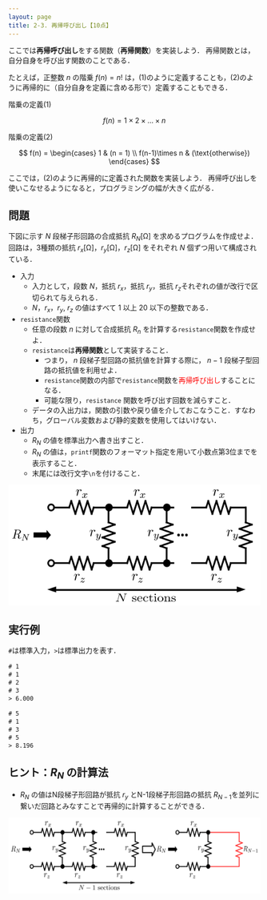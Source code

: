 ```yaml
---
layout: page
title: 2-3. 再帰呼び出し【10点】
---
```


ここでは**再帰呼び出し**をする関数（**再帰関数**）を実装しよう．
再帰関数とは，自分自身を呼び出す関数のことである．

たとえば，正整数 $n$ の階乗 $f(n)=n!$ は，(1)のように定義することも，(2)のように再帰的に（自分自身を定義に含める形で）定義することもできる．

階乗の定義(1)

$$
f(n) = 1\times 2\times\dots \times n
$$

階乗の定義(2)

$$
f(n) = \begin{cases}
    1 & (n = 1) \\
    f(n-1)\times n & (\text{otherwise})
    \end{cases}
$$

ここでは，(2)のように再帰的に定義された関数を実装しよう．
再帰呼び出しを使いこなせるようになると，プログラミングの幅が大きく広がる．

## 問題

下図に示す $N$ 段梯子形回路の合成抵抗 $R_N$[Ω] を求めるプログラムを作成せよ．
回路は，3種類の抵抗 $r_x$[Ω]，$r_y$[Ω]，$r_z$[Ω] をそれぞれ $N$ 個ずつ用いて構成されている．

- 入力
    - 入力として，段数 $N$，抵抗 $r_x$，抵抗 $r_y$，抵抗 $r_z$それぞれの値が改行で区切られて与えられる．
    - $N$，$r_x$，$r_y$, $r_z$ の値はすべて 1 以上 20 以下の整数である．
- `resistance`関数
    - 任意の段数 $n$ に対して合成抵抗 $R_n$ を計算する`resistance`関数を作成せよ．
    - `resistance`は**再帰関数**として実装すること．
        - つまり， $n$ 段梯子型回路の抵抗値を計算する際に， $n-1$ 段梯子型回路の抵抗値を利用せよ．
        - `resistance`関数の内部で`resistance`関数を<font color="red">再帰呼び出し</font>することになる．
        - 可能な限り，`resistance` 関数を呼び出す回数を減らすこと．
    - データの入出力は，関数の引数や戻り値を介しておこなうこと．すなわち，グローバル変数および静的変数を使用してはいけない．
- 出力
    - $R_N$ の値を標準出力へ書き出すこと．
    - $R_N$ の値は，`printf`関数のフォーマット指定を用いて小数点第3位までを表示すること．
    - 末尾には改行文字`\n`を付けること．

![N段梯子形回路](./circuit1.png "N段梯子形回路")

## 実行例

`#`は標準入力，`>`は標準出力を表す．

```
# 1
# 1
# 2
# 3
> 6.000
```

```
# 5
# 1
# 3
# 5
> 8.196
```

## ヒント：$R_N$ の計算法
- $R_N$ の値はN段梯子形回路が抵抗 $r_y$ とN-1段梯子形回路の抵抗 $R_{N-1}$を並列に繋いだ回路とみなすことで再帰的に計算することができる．

![N段梯子形回路](./circuit2.png "N段梯子形回路での抵抗 $R_N$ と 抵抗$R_{N-1}$ の関係")

